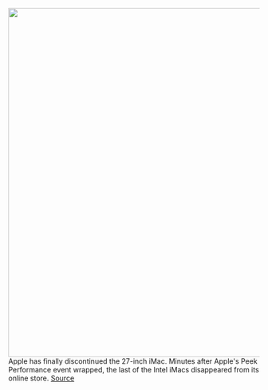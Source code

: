 <img src='https://cdn.vox-cdn.com/thumbor/goD0ICwQKNM-S2bfiqVRYXQA8iQ=/0x0:2040x1360/1200x800/filters:focal(857x517:1183x843)/cdn.vox-cdn.com/uploads/chorus_image/image/70595665/DSC01539.0.jpg' width='700px' /><br/>
Apple has finally discontinued the 27-inch iMac. Minutes after Apple's Peek Performance event wrapped, the last of the Intel iMacs disappeared from its online store.
<a href='https://www.theverge.com/2022/3/8/22967616/apple-27-inch-imac-studio-desktop'> Source <a/>